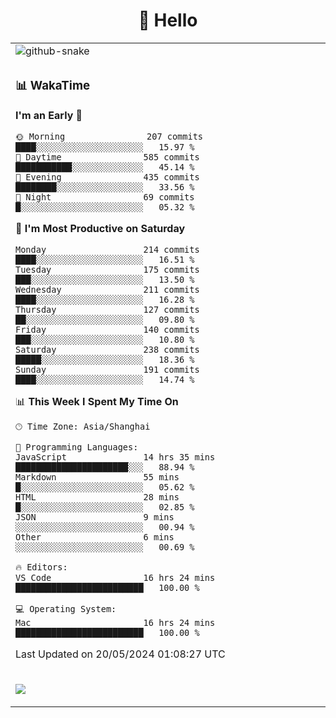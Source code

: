 <div align="center">

# 🙋 Hello

<table>

  <tr>
  <td>
    <img
  alt="github-snake"
  src="profile-snake-contrib/github-user-contribution.svg"
/>
  </td>
</tr>

<tr><td>

### 📊 WakaTime

<!--START_SECTION:waka-->
**I'm an Early 🐤** 

```text
🌞 Morning                207 commits         ████░░░░░░░░░░░░░░░░░░░░░   15.97 % 
🌆 Daytime                585 commits         ███████████░░░░░░░░░░░░░░   45.14 % 
🌃 Evening                435 commits         ████████░░░░░░░░░░░░░░░░░   33.56 % 
🌙 Night                  69 commits          █░░░░░░░░░░░░░░░░░░░░░░░░   05.32 % 
```
📅 **I'm Most Productive on Saturday** 

```text
Monday                   214 commits         ████░░░░░░░░░░░░░░░░░░░░░   16.51 % 
Tuesday                  175 commits         ███░░░░░░░░░░░░░░░░░░░░░░   13.50 % 
Wednesday                211 commits         ████░░░░░░░░░░░░░░░░░░░░░   16.28 % 
Thursday                 127 commits         ██░░░░░░░░░░░░░░░░░░░░░░░   09.80 % 
Friday                   140 commits         ███░░░░░░░░░░░░░░░░░░░░░░   10.80 % 
Saturday                 238 commits         █████░░░░░░░░░░░░░░░░░░░░   18.36 % 
Sunday                   191 commits         ████░░░░░░░░░░░░░░░░░░░░░   14.74 % 
```


📊 **This Week I Spent My Time On** 

```text
🕑︎ Time Zone: Asia/Shanghai

💬 Programming Languages: 
JavaScript               14 hrs 35 mins      ██████████████████████░░░   88.94 % 
Markdown                 55 mins             █░░░░░░░░░░░░░░░░░░░░░░░░   05.62 % 
HTML                     28 mins             █░░░░░░░░░░░░░░░░░░░░░░░░   02.85 % 
JSON                     9 mins              ░░░░░░░░░░░░░░░░░░░░░░░░░   00.94 % 
Other                    6 mins              ░░░░░░░░░░░░░░░░░░░░░░░░░   00.69 % 

🔥 Editors: 
VS Code                  16 hrs 24 mins      █████████████████████████   100.00 % 

💻 Operating System: 
Mac                      16 hrs 24 mins      █████████████████████████   100.00 % 
```


 Last Updated on 20/05/2024 01:08:27 UTC
<!--END_SECTION:waka-->

</td></tr>
<td>
  <!-- programming tool icon 编程工具图标 -->

<img src="https://skillicons.dev/icons?i=sass,ts,jest,express,nuxt,firebase,gatsby,js,vue,react,redux,docker,discord,mongodb,stackoverflow,idea,git,vscode,github,gitlab,figma,vite,svg,next,gulp,webpack,bootstrap,jquery,swift,prisma" /><br>

  </td>
</table>
